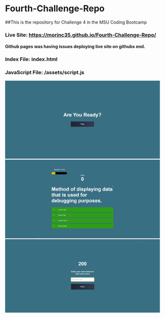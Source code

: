 # Fourth-Challenge-Repo
##This is the repository for Challenge 4 in the MSU Coding Bootcamp

### Live Site: https://morinc35.github.io/Fourth-Challenge-Repo/
#### Github pages was having issues deploying live site on githubs end.
### Index File: index.html
### JavaScript File: /assets/script.js
![PasswordGenerator](/assets/Ready.PNG)
![PasswordGenerator](/assets/game.PNG)
![PasswordGenerator](/assets/end.PNG)

